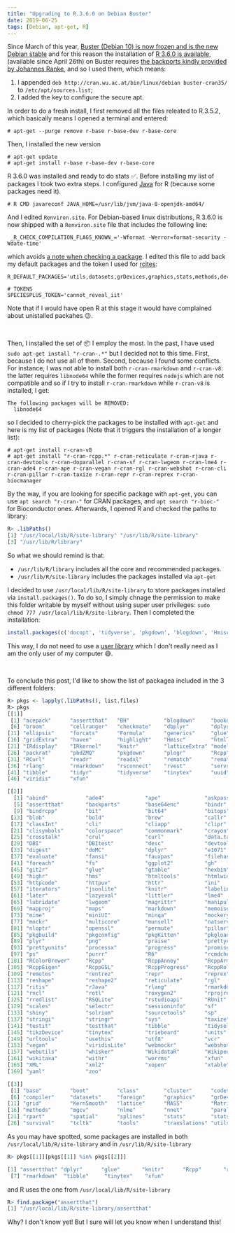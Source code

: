 ```yaml
---
title: "Upgrading to R.3.6.0 on Debian Buster"
date: 2019-06-25
tags: [Debian, apt-get, R]
---
```


Since March of this year, [Buster (Debian 10) is now frozen and is the new
Debian stable](https://release.debian.org/buster/freeze_policy.html) and for
this reason the installation of [R 3.6.0 is
available](https://stat.ethz.ch/pipermail/r-announce/2019/000641.html),
(available since April 26th) on Buster requires [the backports kindly provided
by Johannes Ranke](https://cran.r-project.org/bin/linux/debian/), and so I used
them, which means:

1. I appended `deb http://cran.wu.ac.at/bin/linux/debian buster-cran35/` to `/etc/apt/sources.list`;
2. I added the key to configure the secure apt.

In order to do a fresh install, I first removed all the files releated to R.3.5.2, which basically means I opened a terminal and entered:

```
# apt-get --purge remove r-base r-base-dev r-base-core
```

Then, I installed the new version

```
# apt-get update
# apt-get install r-base r-base-dev r-base-core
```

R 3.6.0 was installed and ready to do stats :white_check_mark:. Before installing my list of packages I took two extra steps. I configured [Java](https://www.oracle.com/java/) for R (because some packages need it).

```
# R CMD javareconf JAVA_HOME=/usr/lib/jvm/java-8-openjdk-amd64/
```

And I edited `Renviron.site`. For Debian-based linux distributions, R 3.6.0 is now shipped with a  `Renviron.site` file that includes the following line:

```
 _R_CHECK_COMPILATION_FLAGS_KNOWN_='-Wformat -Werror=format-security -Wdate-time'
```

which avoids [a note when checking a package](https://stat.ethz.ch/pipermail/r-sig-debian/2019-May/003081.html). I edited this file to add back my default packages and the token I used for [rcites](https://github.com/ropensci/rcites):

```
R_DEFAULT_PACKAGES='utils,datasets,grDevices,graphics,stats,methods,devtools'

# TOKENS
SPECIESPLUS_TOKEN='cannot_reveal_iit'
```

Note that if I would have open R at this stage it would have complained about unistalled packahes :wink:.

<br>

Then, I installed the set of :package: I employ the most. In the past, I have used `sudo apt-get install "r-cran-.*"` but I decided not to this time. First, because I do not use all of them. Second, because I found some conflicts. For instance, I was not able to install both `r-cran-rmarkdown` and `r-cran-v8`: the latter requires `libnode64` while the former requires `nodejs` which are not compatible and so if I try to install `r-cran-rmarkdown` while `r-cran-v8` is installed, I get:

```
The following packages will be REMOVED:
  libnode64
```

so I decided to cherry-pick the packages to be installed with `apt-get` and here is my list of packages (Note that it triggers the installation of a longer list):

```
# apt-get install r-cran-v8
# apt-get install "r-cran-rcpp.*" r-cran-reticulate r-cran-rjava r-cran-devtools r-cran-doparallel r-cran-sf r-cran-lwgeom r-cran-lme4 r-cran-ade4 r-cran-ape r-cran-vegan r-cran-rgl r-cran-webshot r-cran-cli r-cran-pillar r-cran-taxize r-cran-repr r-cran-reprex r-cran-biocmanager
```

By the way, if you are looking for specific package with `apt-get`, you can use `apt search "r-cran-"` for CRAN packages, and `apt search "r-bioc-"` for Bioconductor ones. Afterwards, I opened R and checked the paths to library:

```R
R> .libPaths()
[1] "/usr/local/lib/R/site-library" "/usr/lib/R/site-library"      
[3] "/usr/lib/R/library"
```

So what we should remind is that:

- `/usr/lib/R/library` includes all the core and recommended packages.
- `/usr/lib/R/site-library` includes the packages installed via `apt-get`

I decided to use `/usr/local/lib/R/site-library` to store packages installed via `install.packages()`. To do so, I simply chnage the permission to make this folder writable by myself without using super user privileges: `sudo chmod 777 /usr/local/lib/R/site-library`. Then I completed the installation:

```R
install.packages(c('docopt', 'tidyverse', 'pkgdown', 'blogdown', 'Hmisc', 'IRkernel'))
```

This way, I do not need to use a [user library](https://community.rstudio.com/t/help-regarding-package-installation-renviron-rprofile-r-libs-r-libs-site-and-r-libs-user-oh-my/13888/5) which I don't really need as I am the only user of my computer :sweat_smile:.

<br>

To conclude this post, I'd like to show the list of packagea included in the 3 different folders:


```R
R> pkgs <- lapply(.libPaths(), list.files)
R> pkgs
[[1]]
 [1] "acepack"      "assertthat"   "BH"           "blogdown"     "bookdown"    
 [6] "broom"        "cellranger"   "checkmate"    "dbplyr"       "dplyr"       
[11] "ellipsis"     "forcats"      "Formula"      "generics"     "glue"        
[16] "gridExtra"    "haven"        "highlight"    "Hmisc"        "htmlTable"   
[21] "IRdisplay"    "IRkernel"     "knitr"        "latticeExtra" "modelr"      
[26] "packrat"      "pbdZMQ"       "pkgdown"      "plogr"        "Rcpp"        
[31] "RCurl"        "readr"        "readxl"       "rematch"      "rematch2"    
[36] "rlang"        "rmarkdown"    "rsconnect"    "rvest"        "servr"       
[41] "tibble"       "tidyr"        "tidyverse"    "tinytex"      "uuid"        
[46] "viridis"      "xfun"        

[[2]]
  [1] "abind"            "ade4"             "ape"              "askpass"         
  [5] "assertthat"       "backports"        "base64enc"        "bindr"           
  [9] "bindrcpp"         "bit"              "bit64"            "bitops"          
 [13] "blob"             "bold"             "brew"             "callr"           
 [17] "classInt"         "cli"              "cliapp"           "clipr"           
 [21] "clisymbols"       "colorspace"       "commonmark"       "crayon"          
 [25] "crosstalk"        "crul"             "curl"             "data.table"      
 [29] "DBI"              "DBItest"          "desc"             "devtools"        
 [33] "digest"           "doMC"             "dplyr"            "e1071"           
 [37] "evaluate"         "fansi"            "fauxpas"          "filehash"        
 [41] "foreach"          "fs"               "ggplot2"          "gh"              
 [45] "git2r"            "glue"             "gtable"           "hexbin"          
 [49] "highr"            "hms"              "htmltools"        "htmlwidgets"     
 [53] "httpcode"         "httpuv"           "httr"             "ini"             
 [57] "iterators"        "jsonlite"         "knitr"            "labeling"        
 [61] "later"            "lazyeval"         "littler"          "lme4"            
 [65] "lubridate"        "lwgeom"           "magrittr"         "manipulateWidget"
 [69] "mapproj"          "maps"             "markdown"         "memoise"         
 [73] "mime"             "miniUI"           "minqa"            "mockery"         
 [77] "mockr"            "multicore"        "munsell"          "natserv"         
 [81] "nloptr"           "openssl"          "permute"          "pillar"          
 [85] "pkgbuild"         "pkgconfig"        "pkgKitten"        "pkgload"         
 [89] "plyr"             "png"              "praise"           "prettycode"      
 [93] "prettyunits"      "processx"         "progress"         "promises"        
 [97] "ps"               "purrr"            "R6"               "rcmdcheck"       
[101] "RColorBrewer"     "Rcpp"             "RcppAnnoy"        "RcppArmadillo"   
[105] "RcppEigen"        "RcppGSL"          "RcppProgress"     "RcppRoll"        
[109] "remotes"          "rentrez"          "repr"             "reprex"          
[113] "reshape"          "reshape2"         "reticulate"       "rgl"             
[117] "ritis"            "rJava"            "rlang"            "rmarkdown"       
[121] "rncl"             "rotl"             "roxygen2"         "rprojroot"       
[125] "rredlist"         "RSQLite"          "rstudioapi"       "RUnit"           
[129] "scales"           "selectr"          "sessioninfo"      "sf"              
[133] "shiny"            "solrium"          "sourcetools"      "sp"              
[137] "stringi"          "stringr"          "sys"              "taxize"          
[141] "testit"           "testthat"         "tibble"           "tidyselect"      
[145] "tikzDevice"       "tinytex"          "triebeard"        "units"           
[149] "urltools"         "usethis"          "utf8"             "vcr"             
[153] "vegan"            "viridisLite"      "webmockr"         "webshot"         
[157] "webutils"         "whisker"          "WikidataR"        "WikipediR"       
[161] "wikitaxa"         "withr"            "worrms"           "xfun"            
[165] "XML"              "xml2"             "xopen"            "xtable"          
[169] "yaml"             "zoo"             

[[3]]
 [1] "base"         "boot"         "class"        "cluster"      "codetools"   
 [6] "compiler"     "datasets"     "foreign"      "graphics"     "grDevices"   
[11] "grid"         "KernSmooth"   "lattice"      "MASS"         "Matrix"      
[16] "methods"      "mgcv"         "nlme"         "nnet"         "parallel"    
[21] "rpart"        "spatial"      "splines"      "stats"        "stats4"      
[26] "survival"     "tcltk"        "tools"        "translations" "utils"

```

As you may have spotted, some packages are installed in both `/usr/local/lib/R/site-library` and in `/usr/lib/R/site-library`

```R
R> pkgs[[1]][pkgs[[1]] %in% pkgs[[2]]]

[1] "assertthat" "dplyr"      "glue"       "knitr"      "Rcpp"       "rlang"     
 [7] "rmarkdown"  "tibble"     "tinytex"    "xfun"
```

and R uses the one from `/usr/local/lib/R/site-library`

```R
R> find.package("assertthat")
[1] "/usr/local/lib/R/site-library/assertthat"
```

Why? I don't know yet! But I sure will let you know when I understand this!
